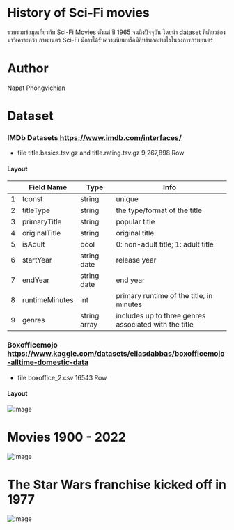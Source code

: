# History of Sci-Fi movies
รวบรวมข้อมูลเกี่ยวกับ Sci-Fi Movies ตั้งแต่ ปี 1965 จนถึงปัจจุบัน
โดยนำ dataset ที่เกียวข้องมาวิเคราะห์ว่า ภาพยนตร์ Sci-Fi มีการได้รับความนิยมหรือมีอิทธิพลอย่างไรในวงการภาพยนตร์

# Author
Napat Phongvichian

# Dataset

### IMDb Datasets https://www.imdb.com/interfaces/
+ file title.basics.tsv.gz and title.rating.tsv.gz 9,267,898 Row

#### Layout
|  | Field Name |	Type	| Info |
|--|------------|----------|------|
|1 |tconst|string|unique|identifier of the title|
|2 |titleType|string|	the type/format of the title|
|3 |primaryTitle|string|	popular title|
|4 |originalTitle|string|	original title|
|5 |isAdult|bool|	0: non-adult title; 1: adult title|
|6 |startYear|string date|	release year|
|7 |endYear|string date|	end year|
|8 |runtimeMinutes|int|	primary runtime of the title, in minutes|
|9 |genres|string array|includes up to three genres associated with the title|


### Boxofficemojo https://www.kaggle.com/datasets/eliasdabbas/boxofficemojo-alltime-domestic-data
+ file boxoffice_2.csv 16543 Row


#### Layout
![image](https://user-images.githubusercontent.com/22583786/196339267-a78d2849-a559-47f7-b65a-72344b8055fe.png)

# Movies 1900 - 2022
![image](https://user-images.githubusercontent.com/22583786/195967646-dc9cda0e-cb16-42ec-8cf7-2329e5843838.png)

# The Star Wars franchise kicked off in 1977
![image](https://user-images.githubusercontent.com/22583786/195967776-d8f32c46-422e-420a-a0d6-33c496506b0d.png)
